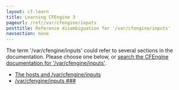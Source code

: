 ```yaml
---
layout: cf-learn
title: Learning CFEngine 3
pageurl: /ref//var/cfengine/inputs
posttitle: Reference disambiguation for '/var/cfengine/inputs'
navsection: none
---
```


The term '/var/cfengine/inputs' could refer to several sections in the documentation. Please choose one below, or
[search the CFEngine documentation for '/var/cfengine/inputs'](http://cfengine.com/docs/latest/search.html?q=/var/cfengine/inputs).

- [The hosts and /var/cfengine/inputs](http://cfengine.com/docs/latest/enterprise-cfengine-guide-design-center-configure-sketches-enterprise-enterprise-sketch-flow.html#the-hosts-and-var-cfengine-inputs)
- [/var/cfengine/inputs \#\#\#](http://cfengine.com/docs/latest/guide-introduction-directory-structure.html#var-cfengine-inputs-###)
